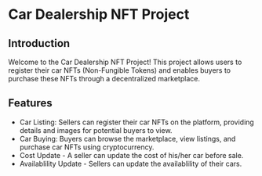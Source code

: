 # Car Dealership NFT Project

## Introduction

Welcome to the Car Dealership NFT Project! This project allows users to register their car NFTs (Non-Fungible Tokens) and enables buyers to purchase these NFTs through a decentralized marketplace.

## Features

- Car Listing: Sellers can register their car NFTs on the platform, providing details and images for potential buyers to view.
- Car Buying: Buyers can browse the marketplace, view listings, and purchase car NFTs using cryptocurrency.
- Cost Update - A seller can update the cost of his/her car before sale.
- Availablility Update - Sellers can update the availablility of their cars.
